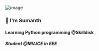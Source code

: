 ![image](https://user-images.githubusercontent.com/92622011/141674382-09dddb28-899e-480f-860a-5f05261aab2d.png)
###  👋 I'm Sumanth 
#### Learning Python programming @Skilldisk
##### Student @MVJCE in EEE




